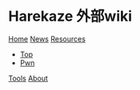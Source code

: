 <!-- navigation.md -->

# Harekaze 外部wiki

[Home](index.md)
[News](news.md)
[Resources]()
  
 * [Top](resources.md)
 * [Pwn](resources/pwn.md)

[Tools](tools.md)
[About](about.md)
